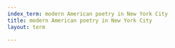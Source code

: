 ```yaml
---
index_term: modern American poetry in New York City
title: modern American poetry in New York City
layout: term

---
```

